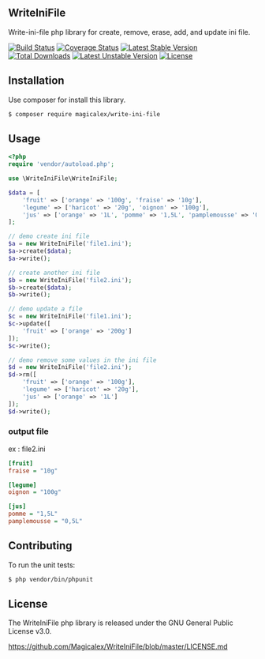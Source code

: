 ## WriteIniFile

Write-ini-file php library for create, remove, erase, add, and update ini file.

[![Build Status](https://travis-ci.org/Magicalex/WriteIniFile.svg?branch=master)](https://travis-ci.org/Magicalex/WriteIniFile)
[![Coverage Status](https://coveralls.io/repos/Magicalex/WriteIniFile/badge.svg?branch=master)](https://coveralls.io/r/Magicalex/WriteIniFile?branch=master)
[![Latest Stable Version](https://poser.pugx.org/magicalex/write-ini-file/v/stable)](https://packagist.org/packages/magicalex/write-ini-file)
[![Total Downloads](https://poser.pugx.org/magicalex/write-ini-file/downloads)](https://packagist.org/packages/magicalex/write-ini-file)
[![Latest Unstable Version](https://poser.pugx.org/magicalex/write-ini-file/v/unstable)](https://packagist.org/packages/magicalex/write-ini-file)
 [![License](https://poser.pugx.org/magicalex/write-ini-file/license)](https://packagist.org/packages/magicalex/write-ini-file)

## Installation

Use composer for install this library.

```bash
$ composer require magicalex/write-ini-file
```

## Usage

```php
<?php
require 'vendor/autoload.php';

use \WriteIniFile\WriteIniFile;

$data = [
    'fruit' => ['orange' => '100g', 'fraise' => '10g'],
    'legume' => ['haricot' => '20g', 'oignon' => '100g'],
    'jus' => ['orange' => '1L', 'pomme' => '1,5L', 'pamplemousse' => '0,5L'],
];

// demo create ini file
$a = new WriteIniFile('file1.ini');
$a->create($data);
$a->write();

// create another ini file
$b = new WriteIniFile('file2.ini');
$b->create($data);
$b->write();

// demo update a file
$c = new WriteIniFile('file1.ini');
$c->update([
    'fruit' => ['orange' => '200g']
]);
$c->write();

// demo remove some values in the ini file
$d = new WriteIniFile('file2.ini');
$d->rm([
    'fruit' => ['orange' => '100g'],
    'legume' => ['haricot' => '20g'],
    'jus' => ['orange' => '1L']
]);
$d->write();
```

### output file

ex : file2.ini

```ini
[fruit]
fraise = "10g"

[legume]
oignon = "100g"

[jus]
pomme = "1,5L"
pamplemousse = "0,5L"
```


## Contributing

To run the unit tests:

```bash
$ php vendor/bin/phpunit
```

## License

The WriteIniFile php library is released under the GNU General Public License v3.0.

https://github.com/Magicalex/WriteIniFile/blob/master/LICENSE.md
